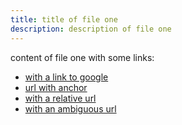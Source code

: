 ```yaml
---
title: title of file one
description: description of file one
---
```


content of file one with some links:

* [with a link to google](https://google.com)
* [url with anchor](/example#title)
* [with a relative url](writer/testdata/md_3.md)
* [with an ambiguous url](md_3.md)